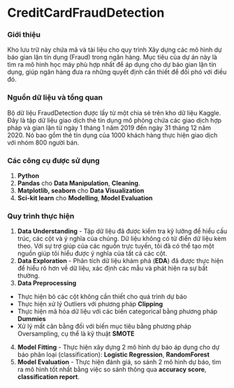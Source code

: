 # CreditCardFraudDetection

### Giới thiệu

Kho lưu trữ này chứa mã và tài liệu cho quy trình Xây dựng các mô hình dự báo gian lận tín dụng (Fraud) trong ngân hàng. 
Mục tiêu của dự án này là tìm ra mô hình học máy phù hợp nhất để áp dụng cho dự báo gian lận tín dụng, giúp ngân hàng đưa ra những quyết định cần thiết để đối phó với điều đó.

### Nguồn dữ liệu và tổng quan

Bộ dữ liệu FraudDetection được lấy từ một chia sẻ trên kho dữ liệu Kaggle. 
Đây là tập dữ liệu giao dịch thẻ tín dụng mô phỏng chứa các giao dịch hợp pháp và gian lận từ ngày 1 tháng 1 năm 2019 đến ngày 31 tháng 12 năm 2020. 
Nó bao gồm thẻ tín dụng của 1000 khách hàng thực hiện giao dịch với nhóm 800 người bán.


### Các công cụ được sử dụng

1. **Python**
2. **Pandas** cho **Data Manipulation**, **Cleaning**.
3. **Matplotlib, seaborn** cho **Data Visualization**
4. **Sci-kit learn** cho **Modelling**, **Model Evaluation**

### Quy trình thực hiện

1. **Data Understanding** - Tập dữ liệu đã được kiểm tra kỹ lưỡng để hiểu cấu trúc, các cột và ý nghĩa của chúng.
   Dữ liệu không có từ điển dữ liệu kèm theo. Với sự trợ giúp của các nguồn trực tuyến, tôi đã có thể tạo một nguồn
   giúp tôi hiểu được ý nghĩa của tất cả các cột.
2. **Data Exploration** - Phân tích dữ liệu khám phá (**EDA**) đã được thực hiện để hiểu rõ hơn về dữ liệu, xác định các mẫu và phát hiện ra sự bất thường.
3. **Data Preprocessing**
- Thực hiện bỏ các cột không cần thiết cho quá trình dự báo
- Thực hiện xử lý Outliers với phương pháp **Clipping**
- Thực hiện mã hóa dữ liệu với các biến categorical bằng phương pháp **Dummies**
- Xử lý mất cân bằng đối với biến mục tiêu bằng phương pháp Oversampling, cụ thể là kỹ thuật **SMOTE**
4. **Model Fitting** - Thực hiện xây dựng 2 mô hình dự báo áp dụng cho dự báo phân loại (classification): **Logistic Regression**, **RandomForest**
5. **Model Evaluation** - Thực hiện đánh giá, so sánh 2 mô hình dự báo, tìm ra mô hình tốt nhất bằng việc so sánh thông qua **accuracy score**, **classification report**.
